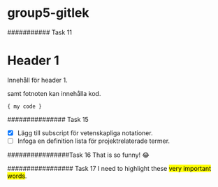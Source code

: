 # group5-gitlek

########### Task 11
 [^bignote]: Rubriker används för att strukturera innehållet som kan användas i en README-fil: 
# Header 1
Innehåll för header 1.

samt fotnoten kan innehålla kod. 

`{ my code }`

############### Task 15

- [x] Lägg till subscript för vetenskapliga notationer.
- [ ] Infoga en definition lista för projektrelaterade termer.

################Task 16
That is so funny! :joy:

################# Task 17
I need to highlight these <mark>very important words</mark>.
